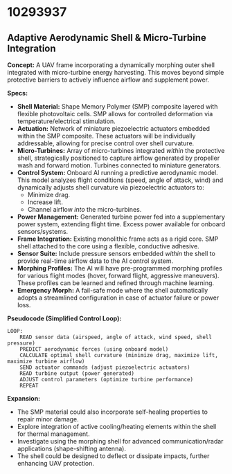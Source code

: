 # 10293937

## Adaptive Aerodynamic Shell & Micro-Turbine Integration

**Concept:** A UAV frame incorporating a dynamically morphing outer shell integrated with micro-turbine energy harvesting. This moves beyond simple protective barriers to actively influence airflow and supplement power.

**Specs:**

*   **Shell Material:**  Shape Memory Polymer (SMP) composite layered with flexible photovoltaic cells.  SMP allows for controlled deformation via temperature/electrical stimulation.
*   **Actuation:**  Network of miniature piezoelectric actuators embedded within the SMP composite. These actuators will be individually addressable, allowing for precise control over shell curvature.
*   **Micro-Turbines:** Array of micro-turbines integrated *within* the protective shell, strategically positioned to capture airflow generated by propeller wash and forward motion.  Turbines connected to miniature generators.
*   **Control System:**  Onboard AI running a predictive aerodynamic model. This model analyzes flight conditions (speed, angle of attack, wind) and dynamically adjusts shell curvature via piezoelectric actuators to:
    *   Minimize drag.
    *   Increase lift.
    *   Channel airflow *into* the micro-turbines.
*   **Power Management:** Generated turbine power fed into a supplementary power system, extending flight time. Excess power available for onboard sensors/systems.
*   **Frame Integration:**  Existing monolithic frame acts as a rigid core.  SMP shell attached to the core using a flexible, conductive adhesive.
*   **Sensor Suite:** Include pressure sensors embedded *within* the shell to provide real-time airflow data to the AI control system.
*   **Morphing Profiles:** The AI will have pre-programmed morphing profiles for various flight modes (hover, forward flight, aggressive maneuvers). These profiles can be learned and refined through machine learning.
*   **Emergency Morph:** A fail-safe mode where the shell automatically adopts a streamlined configuration in case of actuator failure or power loss.

**Pseudocode (Simplified Control Loop):**

```
LOOP:
    READ sensor data (airspeed, angle of attack, wind speed, shell pressure)
    PREDICT aerodynamic forces (using onboard model)
    CALCULATE optimal shell curvature (minimize drag, maximize lift, maximize turbine airflow)
    SEND actuator commands (adjust piezoelectric actuators)
    READ turbine output (power generated)
    ADJUST control parameters (optimize turbine performance)
    REPEAT
```

**Expansion:**

*   The SMP material could also incorporate self-healing properties to repair minor damage.
*   Explore integration of active cooling/heating elements within the shell for thermal management.
*   Investigate using the morphing shell for advanced communication/radar applications (shape-shifting antenna).
*   The shell could be designed to deflect or dissipate impacts, further enhancing UAV protection.